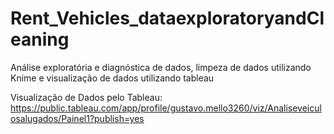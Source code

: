# Rent_Vehicles_dataexploratoryandCleaning
Análise exploratória e diagnóstica de dados, limpeza de dados utilizando Knime e visualização de dados utilizando tableau

Visualização de Dados pelo Tableau:
https://public.tableau.com/app/profile/gustavo.mello3260/viz/Analiseveiculosalugados/Painel1?publish=yes
